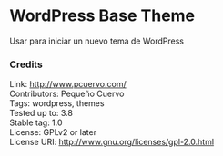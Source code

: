 WordPress Base Theme
=============

Usar para iniciar un nuevo tema de WordPress

### Credits

Link: http://www.pcuervo.com/<br />
Contributors: Pequeño Cuervo<br />
Tags: wordpress, themes<br />
Tested up to: 3.8<br />
Stable tag: 1.0<br />
License: GPLv2 or later<br />
License URI: http://www.gnu.org/licenses/gpl-2.0.html<br />
